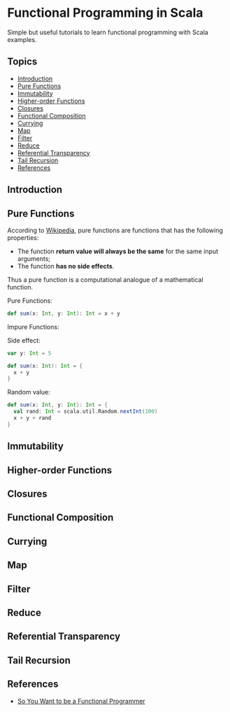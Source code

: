 # Functional Programming in Scala

Simple but useful tutorials to learn functional programming with Scala examples.

## Topics

- [Introduction](#introduction)
- [Pure Functions](#pure-functions)
- [Immutability](#immutability)
- [Higher-order Functions](#higher-order-functions)
- [Closures](#closures)
- [Functional Composition](#functional-composition)
- [Currying](#currying)
- [Map](#map)
- [Filter](#filter)
- [Reduce](#reduce)
- [Referential Transparency](#referential-transparency)
- [Tail Recursion](#tail-recursion)
- [References](#references)

## Introduction

## Pure Functions

According to [Wikipedia](https://en.wikipedia.org/wiki/Pure_function), pure functions are functions that has the following properties:

- The function **return value will always be the same** for the same input arguments;
- The function **has no side effects**.

Thus a pure function is a computational analogue of a mathematical function.

Pure Functions:

```scala
def sum(x: Int, y: Int): Int = x + y
```

Impure Functions:

Side effect:

```scala
var y: Int = 5

def sum(x: Int): Int = {
  x + y
}
```

Random value:

```scala
def sum(x: Int, y: Int): Int = {
  val rand: Int = scala.util.Random.nextInt(100)
  x + y + rand
}
```

## Immutability

## Higher-order Functions

## Closures

## Functional Composition

## Currying

## Map

## Filter

## Reduce

## Referential Transparency

## Tail Recursion

## References

- [So You Want to be a Functional Programmer](https://cscalfani.medium.com/so-you-want-to-be-a-functional-programmer-part-1-1f15e387e536)
